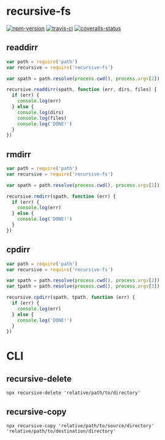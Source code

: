 
# recursive-fs

[![npm-version]][npm] [![travis-ci]][travis] [![coveralls-status]][coveralls]


## readdirr

```js
var path = require('path')
var recursive = require('recursive-fs')

var spath = path.resolve(process.cwd(), process.argv[2])

recursive.readdirr(spath, function (err, dirs, files) {
  if (err) {
    console.log(err)
  } else {
    console.log(dirs)
    console.log(files)
    console.log('DONE!')
  }
})
```


## rmdirr

```js
var path = require('path')
var recursive = require('recursive-fs')

var spath = path.resolve(process.cwd(), process.argv[2])

recursive.rmdirr(spath, function (err) {
  if (err) {
    console.log(err)
  } else {
    console.log('DONE!')
  }
})
```


## cpdirr

```js
var path = require('path')
var recursive = require('recursive-fs')

var spath = path.resolve(process.cwd(), process.argv[2])
var tpath = path.resolve(process.cwd(), process.argv[3])

recursive.cpdirr(spath, tpath, function (err) {
  if (err) {
    console.log(err)
  } else {
    console.log('DONE!')
  }
})
```


# CLI

## recursive-delete

```
npx recursive-delete 'relative/path/to/directory'
```

## recursive-copy

```
npx recursive-copy 'relative/path/to/source/directory' 'relative/path/to/destination/directory'
```


  [npm-version]: https://img.shields.io/npm/v/recursive-fs.svg?style=flat-square (NPM Package Version)
  [travis-ci]: https://img.shields.io/travis/simov/recursive-fs/master.svg?style=flat-square (Build Status - Travis CI)
  [coveralls-status]: https://img.shields.io/coveralls/simov/recursive-fs.svg?style=flat-square (Test Coverage - Coveralls)

  [npm]: https://www.npmjs.com/package/recursive-fs
  [travis]: https://travis-ci.org/simov/recursive-fs
  [coveralls]: https://coveralls.io/github/simov/recursive-fs
